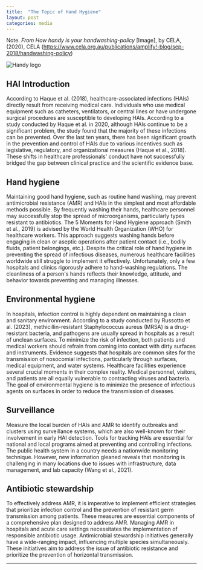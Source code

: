 ```yaml
---
title:  "The Topic of Hand Hygiene"
layout: post
categories: media
---
```


Note. _From How handy is your handwashing-policy_ [Image], by CELA, (2020), CELA (https://www.cela.org.au/publications/amplify!-blog/sep-2018/handwashing-policy)

![Handy logo](https://perryjl-ATSU.github.io/assets/Handy.jpg)


## HAI Introduction

According to Haque et al. (2018), healthcare-associated infections (HAIs) directly result from receiving medical care. Individuals who use medical equipment such as catheters, ventilators, or central lines or have undergone surgical procedures are susceptible to developing HAIs. According to a study conducted by Haque et al. in 2020, although HAIs continue to be a significant problem, the study found that the majority of these infections can be prevented. Over the last ten years, there has been significant growth in the prevention and control of HAIs due to various incentives such as legislative, regulatory, and organizational measures (Haque et al., 2018). These shifts in healthcare professionals' conduct have not successfully bridged the gap between clinical practice and the scientific evidence base. 

## Hand hygiene

Maintaining good hand hygiene, such as routine hand washing, may prevent antimicrobial resistance (AMR) and HAIs in the simplest and most affordable methods possible. By frequently washing their hands, healthcare personnel may successfully stop the spread of microorganisms, particularly types resistant to antibiotics. 
The 5 Moments for Hand Hygiene approach (Smith et al., 2019) is advised by the World Health Organization (WHO) for healthcare workers. This approach suggests washing hands before engaging in clean or aseptic operations after patient contact (i.e., bodily fluids, patient belongings, etc.).
Despite the critical role of hand hygiene in preventing the spread of infectious diseases, numerous healthcare facilities worldwide still struggle to implement it effectively. Unfortunately, only a few hospitals and clinics rigorously adhere to hand-washing regulations. The cleanliness of a person's hands reflects their knowledge, attitude, and behavior towards preventing and managing illnesses.

## Environmental hygiene

In hospitals, infection control is highly dependent on maintaining a clean and sanitary environment. According to a study conducted by Russotto et al. (2023), methicillin-resistant Staphylococcus aureus (MRSA) is a drug-resistant bacteria, and pathogens are usually spread in hospitals as a result of unclean surfaces. To minimize the risk of infection, both patients and medical workers should refrain from coming into contact with dirty surfaces and instruments. Evidence suggests that hospitals are common sites for the transmission of nosocomial infections, particularly through surfaces, medical equipment, and water systems. Healthcare facilities experience several crucial moments in their complex reality. Medical personnel, visitors, and patients are all equally vulnerable to contracting viruses and bacteria. The goal of environmental hygiene is to minimize the presence of infectious agents on surfaces in order to reduce the transmission of diseases. 

## Surveillance

Measure the local burden of HAIs and AMR to identify outbreaks and clusters using surveillance systems, which are also well-known for their involvement in early HAI detection. Tools for tracking HAIs are essential for national and local programs aimed at preventing and controlling infections. The public health system in a country needs a nationwide monitoring technique. However, new information gleaned reveals that monitoring is challenging in many locations due to issues with infrastructure, data management, and lab capacity (Wang et al., 2021).

## Antibiotic stewardship

To effectively address AMR, it is imperative to implement efficient strategies that prioritize infection control and the prevention of resistant germ transmission among patients. These measures are essential components of a comprehensive plan designed to address AMR. Managing AMR in hospitals and acute care settings necessitates the implementation of responsible antibiotic usage. Antimicrobial stewardship initiatives generally have a wide-ranging impact, influencing multiple species simultaneously. These initiatives aim to address the issue of antibiotic resistance and prioritize the prevention of horizontal transmission. 

---

